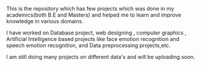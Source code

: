 This is the repository which has few projects which was done in my academics(both B.E and Masters) and helped me to learn and improve knowledge in various domains.

I have worked on Database project, web designing , computer graphics , Artificial Intelligence based projects like face emotion recognition and speech emotion recognition, and Data preprocessing projects,etc.

I am still doing many projects on different data's and will be uploading soon.
